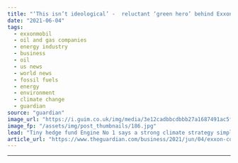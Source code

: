 ```yaml
---
title: "‘This isn’t ideological’ -  reluctant ‘green hero’ behind Exxon coup"
date: "2021-06-04"
tags: 
  - exxonmobil
  - oil and gas companies
  - energy industry
  - business
  - oil
  - us news
  - world news
  - fossil fuels
  - energy
  - environment
  - climate change
  - guardian
source: "guardian"
image_url: "https://i.guim.co.uk/img/media/3e12cadbbcdbbb27a1687491ac5f971934ec43cb/71_0_2719_1632/master/2719.jpg?width=460&quality=85&auto=format&fit=max&s=2ff43d5dd29e2ae8936045f4f83f85db"
image_fp: "/assets/img/post_thumbnails/186.jpg"
lead: "Tiny hedge fund Engine No 1 says a strong climate strategy simply makes good business senseThe activist hedge fund behind ExxonMobil’s boardroom coup last week has claimed another seat from the oil giant’s board, to take the number of new directors w..."
article_url: "https://www.theguardian.com/business/2021/jun/04/exxon-coup-ideological-reluctant-activists-engine-no-1"
---
```


---
